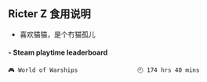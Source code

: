 ## Ricter Z 食用说明
- 喜欢猫猫，是个冇猫孤儿

<!-- steam-box start -->
#### - Steam playtime leaderboard
```text
🎮 World of Warships                 🕘 174 hrs 40 mins
```
<!-- Powered by https://github.com/YouEclipse/steam-box . -->
<!-- steam-box end -->
